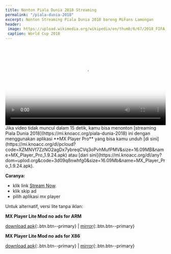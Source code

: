 ```yaml
---
title: Nonton Piala Dunia 2018 Streaming
permalink: "/piala-dunia-2018"
excerpt: Nonton Streaming Piala Dunia 2018 bareng MiFans Lamongan
header:
 image: https://upload.wikimedia.org/wikipedia/en/thumb/6/67/2018_FIFA_World_Cup.svg/544px-2018_FIFA_World_Cup.svg.png
 caption: World Cup 2018
---
```


<video autoplay controls height="250" poster="https://upload.wikimedia.org/wikipedia/en/thumb/6/67/2018_FIFA_World_Cup.svg/544px-2018_FIFA_World_Cup.svg.png" width="100%">
  <source src="https://mixer.com/api/v1/channels/39927539/manifest.m3u8?accessKey=39927539-a6ryhjj8byihevabb1l9t7wt6t4lg7kf" type="video/mp4"></source>
Browser kamu tidak support atau hape kamu murahan!
</video>
Jika video tidak muncul dalam 15 detik, kamu bisa menonton [streaming Piala Dunia 2018](https://mi.knoacc.org/piala-dunia-2018) ini dengan menggunakan aplikasi **MX Player Pro** yang bisa kamu unduh [di sini](https://mi.knoacc.org/dl/pcloud?code=XZMNVf7ZzNO2agDx7ybreqCVq3oPvhMufPMV&size=16.09MB&name=MX_Player_Pro_1.9.24.apk) atau [dari sini](https://mi.knoacc.org/dl/any?dom=uplod.org&code=3d09q8nwhfg0&size=16.09Mb&name=MX_Player_Pro_1.9.24.apk). 

**Caranya:**

- klik link [Stream Now](http://go.knoacc.org/7I).
- klik skip ad
- pilih aplikasi mx player  
<!-- do not parse -->

Untuk alternatif, versi lite tanpa iklan:

**MX Player Lite Mod no ads for ARM**

 [download apk](https://mi.knoacc.org/dl/pcloud?code=XZuNVf7ZKfkfn7HIqh0Y46eaFgawJQrYnOEy&size=12.13MB&name=MX_Player_1.9.22_Lite.apk){:.btn.btn--primary} | [mirror](https://mi.knoacc.org/dl/any?dom=uplod.org&code=njm5cw16ll63&size=12.13Mb&name=MX_Player_1.9.22_Lite.apk){:.btn.btn--primary} 

**MX Player Lite Mod no ads for X86**

 [download apk](https://mi.knoacc.org/dl/pcloud?code=XZ9NVf7ZNH607ykjWAbRw9KCTj2nCLP9pBYX&size=13.33MB&name=MX_Player_1.9.22_x86_Lite.apk){:.btn.btn--primary} | [mirror](https://mi.knoacc.org/dl/any?dom=uplod.org&code=wpjc5y3tg6km&size=13.33Mb&name=MX_Player_1.9.22_x86_Lite.apk){:.btn.btn--primary}
